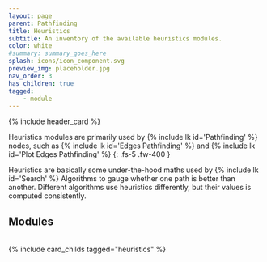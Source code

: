 ```yaml
---
layout: page
parent: Pathfinding
title: Heuristics
subtitle: An inventory of the available heuristics modules.
color: white
#summary: summary_goes_here
splash: icons/icon_component.svg
preview_img: placeholder.jpg
nav_order: 3
has_children: true
tagged: 
    - module
---
```


{% include header_card %}

Heuristics modules are primarily used by {% include lk id='Pathfinding' %} nodes, such as {% include lk id='Edges Pathfinding' %} and {% include lk id='Plot Edges Pathfinding' %}
{: .fs-5 .fw-400 }

Heuristics are basically some under-the-hood maths used by {% include lk id='Search' %} Algorithms to gauge whether one path is better than another.  Different algorithms use heuristics differently, but their values is computed consistently.

## Modules
<br>
{% include card_childs tagged="heuristics" %}